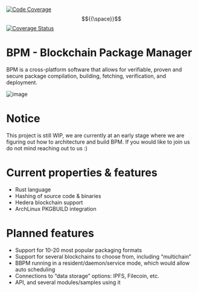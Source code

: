 [![Code Coverage](https://github.com/theshpio/bpm/actions/workflows/code-coverage.yml/badge.svg)](https://github.com/theshpio/bpm/actions/workflows/code-coverage.yml)$${{\space}}$$
[![Coverage Status](https://coveralls.io/repos/github/Meta-A/bbpm/badge.svg)](https://coveralls.io/github/Meta-A/bbpm)
# BPM - Blockchain Package Manager

BPM is a cross-platform software that allows for verifiable, proven and secure package compilation, building, fetching, verification, and deployment.

![image](https://github.com/user-attachments/assets/c86a2e79-8384-4eb9-8513-d1b2f16a43ef)

# Notice

This project is still WIP, we are currently at an early stage where we are figuring out how to architecture and build BPM. If you would like to join us do not mind reaching out to us :)

# Current properties & features
* Rust language
* Hashing of source code & binaries
* Hedera blockchain support
* ArchLinux PKGBUILD integration

# Planned features
* Support for 10-20 most popular packaging formats
* Support for several blockchains to choose from, including “multichain”
* BBPM running in a resident/daemon/service mode, which would allow auto scheduling
* Connections to “data storage” options: IPFS, Filecoin, etc.
* API, and several modules/samples using it
